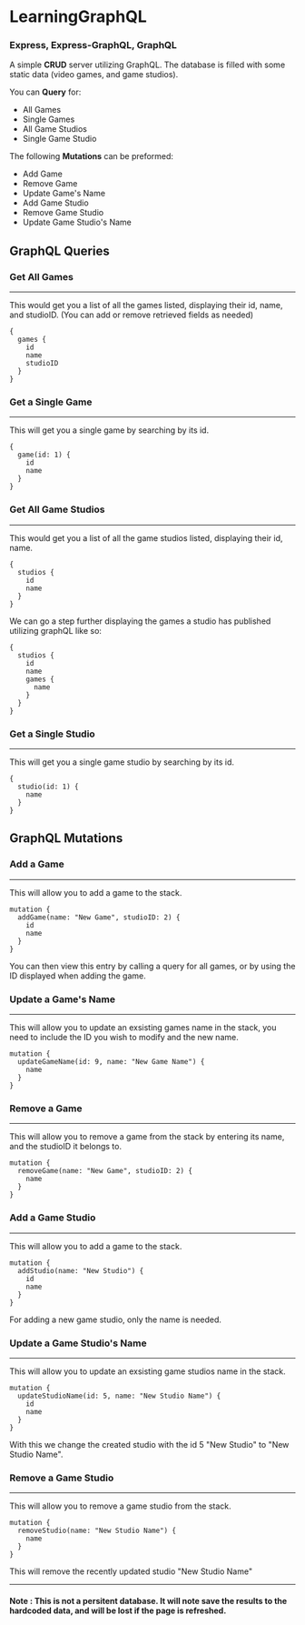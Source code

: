 ﻿# LearningGraphQL

### Express, Express-GraphQL, GraphQL

A simple **CRUD** server utilizing GraphQL. The database is filled with some static data (video games, and game studios).

You can **Query** for:
- All Games
- Single Games
- All Game Studios
- Single Game Studio

The following **Mutations** can be preformed:
- Add Game
- Remove Game
- Update Game's Name
- Add Game Studio
- Remove Game Studio
- Update Game Studio's Name


## GraphQL Queries

### Get All Games
---
This would get you a list of all the games listed, displaying their id, name, and studioID. (You can add or remove retrieved fields as needed)
```
{
  games {
    id
    name
    studioID
  }
}
```
### Get a Single Game
---
This will get you a single game by searching by its id.

```
{
  game(id: 1) {
    id
    name
  }
}
```
### Get All Game Studios
---
This would get you a list of all the game studios listed, displaying their id, name.
```
{
  studios {
    id
    name
  }
}
```
We can go a step further displaying the games a studio has published utilizing graphQL like so:
```
{
  studios {
    id
    name
    games {
      name
    }
  }
}

```

### Get a Single Studio
---
This will get you a single game studio by searching by its id.

```
{
  studio(id: 1) {
    name
  }
}
```

## GraphQL Mutations

### Add a Game
---
This will allow you to add a game to the stack.
```
mutation {
  addGame(name: "New Game", studioID: 2) {
    id
    name
  }
}
```
You can then view this entry by calling a query for all games, or by using the ID displayed when adding the game.

### Update a Game's Name
---
This will allow you to update an exsisting games name in the stack, you need to include the ID you wish to modify and the new name.
```
mutation {
  updateGameName(id: 9, name: "New Game Name") {
    name
  }
}
```

### Remove a Game
---
This will allow you to remove a game from the stack by entering its name, and the studioID it belongs to.
```
mutation {
  removeGame(name: "New Game", studioID: 2) {
    name
  }
}
```

### Add a Game Studio
---
This will allow you to add a game to the stack.
```
mutation {
  addStudio(name: "New Studio") {
    id
    name
  }
}
```
For adding a new game studio, only the name is needed.

### Update a Game Studio's Name
---
This will allow you to update an exsisting game studios name in the stack.
```
mutation {
  updateStudioName(id: 5, name: "New Studio Name") {
    id
    name
  }
}
```
With this we change the created studio with the id 5 "New Studio" to "New Studio Name".

### Remove a Game Studio
---
This will allow you to remove a game studio from the stack.
```
mutation {
  removeStudio(name: "New Studio Name") {
    name
  }
}
```
This will remove the recently updated studio "New Studio Name"

***
#### Note : This is not a persitent database. It will note save the results to the hardcoded data, and will be lost if the page is refreshed.
